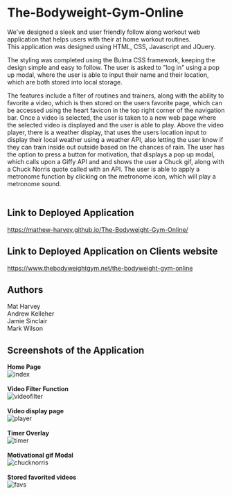 # The-Bodyweight-Gym-Online
We've designed a sleek and user friendly follow along workout web application that helps users with their at home workout routines. 
<br />
This application was designed using HTML, CSS, Javascript and JQuery.
<br />
<p>
The styling was completed using the Bulma CSS framework, keeping the design simple and easy to follow. The user is asked to "log in" using a pop up modal, where the user is able to input their name and their location, which are both stored into local storage.
  </p>
  <p>
  The features include a filter of routines and trainers, along with the ability to favorite a video, which is then stored on the users favorite page, which can be accessed using the heart favicon in the top right corner of the navigation bar. Once a video is selected, the user is taken to a new web page where the selected video is displayed and the user is able to play. Above the video player, there is a weather display, that uses the users location input to display their local weather using a weather API, also letting the user know if they can train inside out outside based on the chances of rain. The user has the option to press a button for motivation, that displays a pop up modal, which calls upon a Giffy API and and shows the user a Chuck gif, along with a Chuck Norris quote called with an API. The user is able to apply a metronome function by clicking on the metronome icon, which will play a metronome sound.
<br /> <br /> 

## Link to Deployed Application
https://mathew-harvey.github.io/The-Bodyweight-Gym-Online/
<br /> 

## Link to Deployed Application on Clients website
https://www.thebodyweightgym.net/the-bodyweight-gym-online
<br /> 

## Authors
Mat Harvey<br/>
Andrew Kelleher<br/>
Jamie Sinclair<br/>
Mark Wilson <br/>

## Screenshots of the Application
 
 <strong>Home Page</strong>
<br /> 
![index](https://user-images.githubusercontent.com/62285850/95646663-8045e500-0afd-11eb-87c6-e2f16b0de9f8.JPG)
<br /> <br /> 
<strong>Video Filter Function</strong>
 <br />
![videofilter](https://user-images.githubusercontent.com/62285850/95646666-89cf4d00-0afd-11eb-8154-9233da14e0d8.JPG)
<br /> <br /> 
<strong>Video display page</strong>
<br /> 
![player](https://user-images.githubusercontent.com/62285850/95646669-8fc52e00-0afd-11eb-8d23-a41cddfba640.JPG)
<br> <br /> 
<strong>Timer Overlay</strong>
<br />
![timer](https://user-images.githubusercontent.com/62285850/95646675-98b5ff80-0afd-11eb-8486-b783c3f7ac8a.JPG)
<br> <br /> 
<strong>Motivational gif Modal</strong>
<br /> 
![chucknorris](https://user-images.githubusercontent.com/62285850/95646678-9e134a00-0afd-11eb-89ec-6f7fae77f0ce.JPG)
<br /> <br /> 
<strong>Stored favorited videos</strong>
<br /> 
![favs](https://user-images.githubusercontent.com/62285850/95646680-a10e3a80-0afd-11eb-9e42-40b819ff654f.JPG)
